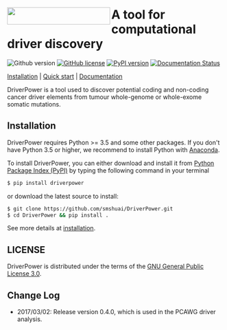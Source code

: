 # <img align="left" width="240" height="40" src="https://github.com/smshuai/DriverPower/blob/v1.0/docs/source/logo.svg"> A tool for computational driver discovery

![Github version](https://img.shields.io/badge/version-1.0.0-yellow.svg)
[![GitHub license](https://img.shields.io/badge/license-AGPL-blue.svg)](./LICENSE)
[![PyPI version](https://badge.fury.io/py/DriverPower.svg)](https://badge.fury.io/py/DriverPower)
[![Documentation Status](https://readthedocs.org/projects/driverpower/badge/?version=latest)](http://driverpower.readthedocs.io/en/latest/?badge=latest)

[Installation](https://driverpower.readthedocs.org/en/latest/install.html) |
[Quick start](https://driverpower.readthedocs.org/en/latest/quick_start.html) |
[Documentation](https://driverpower.readthedocs.org)

DriverPower is a tool used to discover potential coding and non-coding cancer driver elements from tumour whole-genome or whole-exome somatic mutations.
## Installation

DriverPower requires Python >= 3.5 and some other packages. If you don't have Python 3.5 or higher, we recommend to install Python with [Anaconda](https://www.continuum.io/downloads).

To install DriverPower, you can either download and install it from [Python Package Index (PyPI)](https://pypi.python.org/pypi/DriverPower/) by typing the following command in your terminal
```bash
$ pip install driverpower
```
or download the latest source to install:
```bash
$ git clone https://github.com/smshuai/DriverPower.git
$ cd DriverPower && pip install .
```
See more details at [installation](https://driverpower.readthedocs.org/en/latest/install.html).

## LICENSE
DriverPower is distributed under the terms of the [GNU General Public License 3.0](https://www.gnu.org/licenses/gpl-3.0.txt).

## Change Log
- 2017/03/02: Release version 0.4.0, which is used in the PCAWG driver analysis.
